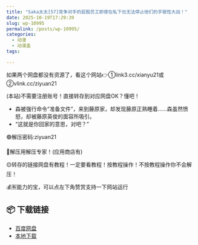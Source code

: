 ```yaml
---
title: "Saka太太[57]竞争对手的屁股员工即使在私下也无法停止他们的手银性大战！"
date: 2025-10-19T17:29:39
slug: wp-10995
permalink: /posts/wp-10995/
categories:
  - 动漫
  - 动漫盖
tags:

---
```


如果两个网盘都没有资源了，看这个网站👉①link3.cc/xianyu21或②vlink.cc/ziyuan21

(本站)不需要注册账号！直接转存到对应网盘OK？懂吧！

*   森被强行命令“准备文件”，来到藤原家，却发现藤原正熟睡着……森虽然愤怒，却被藤原英俊的面容所吸引。
*   “这就是你回家的意思，对吧？”

🟢解压密码:ziyuan21

🔵解压用解压专家！(应用商店有)

🟡转存的链接网盘有教程！一定要看教程！按教程操作！不按教程操作你不会解压！

💰🈶能力的宝，可以点左下角赞赏支持一下网站运行

## 📦 下载链接
- [百度网盘](https://blziyuan21.com/pay-download/10995?key=a3fb803d18&down_id=0)
- [本地下载](https://blziyuan21.com/pay-download/10995?key=a3fb803d18&down_id=1)

